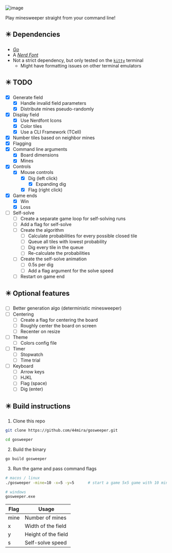 ![image](https://github.com/44mira/gosweeper/assets/116419708/cddb945b-6757-4a4c-91c0-94a877775e4e)

Play minesweeper straight from your command line!

## ✴️ Dependencies

- [*Go*](https://go.dev)
- A [*Nerd Font*](https://www.nerdfonts.com/)
- Not a strict dependency, but only tested on the [`kitty`](https://sw.kovidgoyal.net/kitty/) terminal
    - Might have formatting issues on other terminal emulators

## ✴️ TODO

- [x] Generate field
    - [x] Handle invalid field parameters
    - [x] Distribute mines pseudo-randomly
- [x] Display field 
    - [x] Use Nerdfont Icons
    - [x] Color tiles
    - [x] Use a CLI Framework (TCell)
- [x] Number tiles based on neighbor mines
- [x] Flagging
- [x] Command line arguments
    - [x] Board dimensions
    - [x] Mines
- [x] Controls
    - [x] Mouse controls
        - [x] Dig (left click)
            - [x] Expanding dig
        - [x] Flag (right click)
- [x] Game ends
    - [x] Win
    - [x] Loss
- [ ] Self-solve
    - [ ] Create a separate game loop for self-solving runs
    - [ ] Add a flag for self-solve
    - [ ] Create the algorithm
        - [ ] Calculate probabilities for every possible closed tile
        - [ ] Queue all tiles with lowest probability
        - [ ] Dig every tile in the queue
        - [ ] Re-calculate the probabilities
    - [ ] Create the self-solve animation
        - [ ] 0.5s per dig
        - [ ] Add a flag argument for the solve speed
    - [ ] Restart on game end

## ✴️ Optional features

- [ ] Better generation algo (deterministic minesweeper)
- [ ] Centering
    - [ ] Create a flag for centering the board
    - [ ] Roughly center the board on screen
    - [ ] Recenter on resize
- [ ] Theme
    - [ ] Colors config file
- [ ] Timer
    - [ ] Stopwatch
    - [ ] Time trial
- [ ] Keyboard
    - [ ] Arrow keys
    - [ ] HJKL
    - [ ] Flag (space)
    - [ ] Dig (enter)

## ✴️ Build instructions

1. Clone this repo

```bash
git clone https://github.com/44mira/gosweeper.git

cd gosweeper
```

2. Build the binary

```bash
go build gosweeper
```

3. Run the game and pass command flags

```bash
# macos / linux
./gosweeper -mine=10 -x=5 -y=5      # start a game 5x5 game with 10 mines

# windows
gosweeper.exe
```

| Flag   | Usage               |
| ------ | ------------------- |
| mine   | Number of mines     |
| x      | Width of the field  |
| y      | Height of the field |
| s      | Self-solve speed    |
